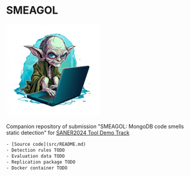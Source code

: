 # SMEAGOL

 <img src="SMEAGOL_logo.png" width="50%" />

Companion repository of submission "SMEAGOL: MongoDB code smells static detection" for [SANER2024 Tool Demo Track](https://conf.researchr.org/track/saner-2024/saner-2024-tool-demo-track-)

    - [Source code](src/README.md)
    - Detection rules TODO
    - Evaluation data TODO
    - Replication package TODO
    - Docker container TODO
